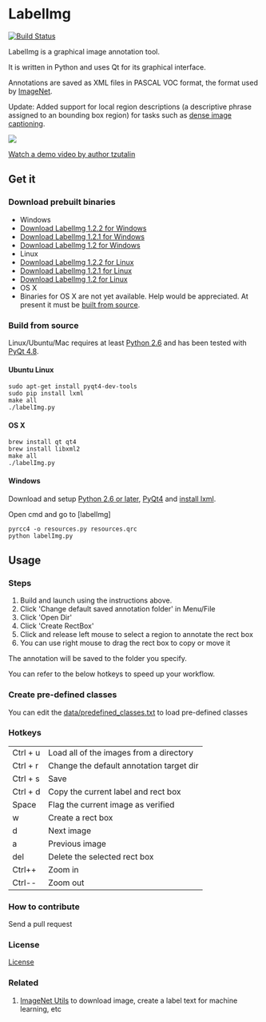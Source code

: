 # LabelImg

[![Build Status](https://travis-ci.org/tzutalin/labelImg.png)](https://travis-ci.org/tzutalin/labelImg)

LabelImg is a graphical image annotation tool.

It is written in Python and uses Qt for its graphical interface.

Annotations are saved as XML files in PASCAL VOC format, the format used by [ImageNet](http://www.image-net.org/).

Update: Added support for local region descriptions (a descriptive phrase assigned to an bounding
box region) for tasks such as [dense image captioning](https://arxiv.org/abs/1511.07571).

![](demo/demo3.jpg)

[Watch a demo video by author tzutalin](https://youtu.be/p0nR2YsCY_U)

## Get it

### Download prebuilt binaries

* Windows
 * [Download LabelImg 1.2.2 for Windows](https://raw.githubusercontent.com/tzutalin/LabelImg/gh-pages/windows/windows_v1.2.2.zip)
 * [Download LabelImg 1.2.1 for Windows](https://raw.githubusercontent.com/tzutalin/LabelImg/gh-pages/windows/windows_v1.2.1.zip)
 * [Download LabelImg 1.2 for Windows](https://raw.githubusercontent.com/tzutalin/LabelImg/gh-pages/windows/windows_v1.2.zip)
* Linux
 * [Download LabelImg 1.2.2 for Linux](https://raw.githubusercontent.com/tzutalin/LabelImg/gh-pages/linux/linux_v1.2.2.zip)
 * [Download LabelImg 1.2.1 for Linux](https://raw.githubusercontent.com/tzutalin/LabelImg/gh-pages/linux/linux_v1.2.1.zip)
 * [Download LabelImg 1.2 for Linux](https://raw.githubusercontent.com/tzutalin/LabelImg/gh-pages/linux/linux_v1.2.zip)
* OS X
 * Binaries for OS X are not yet available. Help would be appreciated. At present it must be [built from source](#os-x).

### Build from source

Linux/Ubuntu/Mac requires at least [Python 2.6](http://www.python.org/getit/) and has been tested with [PyQt
4.8](http://www.riverbankcomputing.co.uk/software/pyqt/intro).

#### Ubuntu Linux

    sudo apt-get install pyqt4-dev-tools
    sudo pip install lxml
    make all
    ./labelImg.py

#### OS X

    brew install qt qt4
    brew install libxml2
    make all
    ./labelImg.py

#### Windows

Download and setup [Python 2.6 or later](https://www.python.org/downloads/windows/), [PyQt4](https://www.riverbankcomputing.com/software/pyqt/download) and [install lxml](http://lxml.de/installation.html).

Open cmd and go to [labelImg]

    pyrcc4 -o resources.py resources.qrc
    python labelImg.py


## Usage

### Steps

1. Build and launch using the instructions above.
2. Click 'Change default saved annotation folder' in Menu/File
3. Click 'Open Dir'
4. Click 'Create RectBox'
5. Click and release left mouse to select a region to annotate the rect box
6. You can use right mouse to drag the rect box to copy or move it

The annotation will be saved to the folder you specify.

You can refer to the below hotkeys to speed up your workflow.

### Create pre-defined classes

You can edit the [data/predefined_classes.txt](https://github.com/tzutalin/labelImg/blob/master/data/predefined_classes.txt) to load pre-defined classes

### Hotkeys

|          |                                          |
|----------|------------------------------------------|
| Ctrl + u | Load all of the images from a directory  |
| Ctrl + r | Change the default annotation target dir |
| Ctrl + s | Save                                     |
| Ctrl + d | Copy the current label and rect box      |
| Space    | Flag the current image as verified       |
| w        | Create a rect box                        |
| d        | Next image                               |
| a        | Previous image                           |
| del      | Delete the selected rect box             |
| Ctrl++   | Zoom in                                  |
| Ctrl--   | Zoom out                                 |

### How to contribute
Send a pull request

### License
[License](LICENSE.md)

### Related
1. [ImageNet Utils](https://github.com/tzutalin/ImageNet_Utils) to download image, create a label text for machine learning, etc

